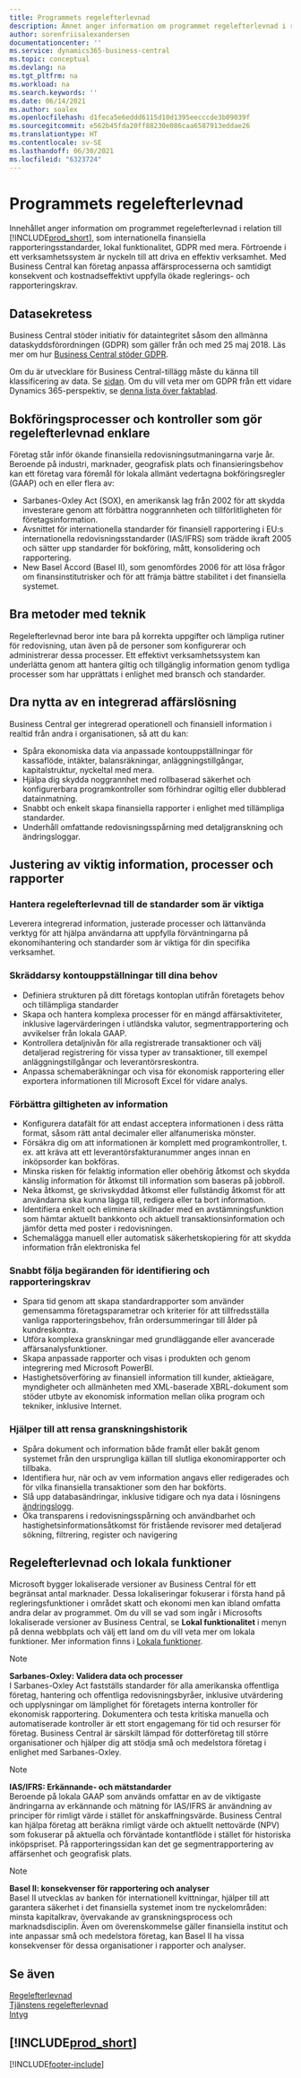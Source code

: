 ```yaml
---
title: Programmets regelefterlevnad
description: Ämnet anger information om programmet regelefterlevnad i relation till Business Central , som internationella finansiella rapporteringsstandarder, lokal funktionalitet, GDPR.
author: sorenfriisalexandersen
documentationcenter: ''
ms.service: dynamics365-business-central
ms.topic: conceptual
ms.devlang: na
ms.tgt_pltfrm: na
ms.workload: na
ms.search.keywords: ''
ms.date: 06/14/2021
ms.author: soalex
ms.openlocfilehash: d1feca5e6eddd6115d10d1395eecccde3b09039f
ms.sourcegitcommit: e562b45fda20ff88230e086caa6587913eddae26
ms.translationtype: HT
ms.contentlocale: sv-SE
ms.lasthandoff: 06/30/2021
ms.locfileid: "6323724"
---
```

# <a name="application-compliance"></a>Programmets regelefterlevnad

Innehållet anger information om programmet regelefterlevnad i relation till [!INCLUDE[prod_short](../includes/prod_short.md)], som internationella finansiella rapporteringsstandarder, lokal funktionalitet, GDPR med mera. Förtroende i ett verksamhetssystem är nyckeln till att driva en effektiv verksamhet. Med Business Central kan företag anpassa affärsprocesserna och samtidigt konsekvent och kostnadseffektivt uppfylla ökade reglerings- och rapporteringskrav.

## <a name="data-privacy"></a>Datasekretess

Business Central stöder initiativ för dataintegritet såsom den allmänna dataskyddsförordningen (GDPR) som gäller från och med 25 maj 2018. Läs mer om hur [Business Central stöder GDPR](../admin-responding-to-requests-about-personal-data.md).  

Om du är utvecklare för Business Central-tillägg måste du känna till klassificering av data. Se [sidan](/dynamics365/business-central/dev-itpro/developer/devenv-classifying-data).
Om du vill veta mer om GDPR från ett vidare Dynamics 365-perspektiv, se [denna lista över faktablad](/dynamics365/get-started/gdpr/).

## <a name="accounting-processes-and-controls-to-aid-compliance"></a>Bokföringsprocesser och kontroller som gör regelefterlevnad enklare

Företag står inför ökande finansiella redovisningsutmaningarna varje år. Beroende på industri, marknader, geografisk plats och finansieringsbehov kan ett företag vara föremål för lokala allmänt vedertagna bokföringsregler (GAAP) och en eller flera av:

- Sarbanes-Oxley Act (SOX), en amerikansk lag från 2002 för att skydda investerare genom att förbättra noggrannheten och tillförlitligheten för företagsinformation.
- Avsnittet för internationella standarder för finansiell rapportering i EU:s internationella redovisningsstandarder (IAS/IFRS) som trädde ikraft 2005 och sätter upp standarder för bokföring, mått, konsolidering och rapportering.
- New Basel Accord (Basel II), som genomfördes 2006 för att lösa frågor om finansinstitutrisker och för att främja bättre stabilitet i det finansiella systemet.

## <a name="good-practices-with-technology"></a>Bra metoder med teknik

Regelefterlevnad beror inte bara på korrekta uppgifter och lämpliga rutiner för redovisning, utan även på de personer som konfigurerar och administrerar dessa processer. Ett effektivt verksamhetssystem kan underlätta genom att hantera giltig och tillgänglig information genom tydliga processer som har upprättats i enlighet med bransch och standarder.

## <a name="realize-the-benefits-of-an-integrated-business-management-solution"></a>Dra nytta av en integrerad affärslösning

Business Central ger integrerad operationell och finansiell information i realtid från andra i organisationen, så att du kan:

- Spåra ekonomiska data via anpassade kontouppställningar för kassaflöde, intäkter, balansräkningar, anläggningstillgångar, kapitalstruktur, nyckeltal med mera.
- Hjälpa dig skydda noggrannhet med rollbaserad säkerhet och konfigurerbara programkontroller som förhindrar ogiltig eller dubblerad datainmatning.
- Snabbt och enkelt skapa finansiella rapporter i enlighet med tillämpliga standarder.
- Underhåll omfattande redovisningsspårning med detaljgranskning och ändringsloggar.

## <a name="gain-control-of-critical-information-processes-and-reports"></a>Justering av viktig information, processer och rapporter

### <a name="manage-compliance-to-the-standards-that-matter"></a>Hantera regelefterlevnad till de standarder som är viktiga

Leverera integrerad information, justerade processer och lättanvända verktyg för att hjälpa användarna att uppfylla förväntningarna på ekonomihantering och standarder som är viktiga för din specifika verksamhet.

### <a name="tailor-account-schedules-to-your-needs"></a>Skräddarsy kontouppställningar till dina behov

- Definiera strukturen på ditt företags kontoplan utifrån företagets behov och tillämpliga standarder
- Skapa och hantera komplexa processer för en mängd affärsaktiviteter, inklusive lagervärderingen i utländska valutor, segmentrapportering och avvikelser från lokala GAAP.
- Kontrollera detaljnivån för alla registrerade transaktioner och välj detaljerad registrering för vissa typer av transaktioner, till exempel anläggningstillgångar och leverantörsreskontra.
- Anpassa schemaberäkningar och visa för ekonomisk rapportering eller exportera informationen till Microsoft Excel för vidare analys.

### <a name="improve-information-validity"></a>Förbättra giltigheten av information

- Konfigurera datafält för att endast acceptera informationen i dess rätta format, såsom rätt antal decimaler eller alfanumeriska mönster.
- Försäkra dig om att informationen är komplett med programkontroller, t. ex. att kräva att ett leverantörsfakturanummer anges innan en inköpsorder kan bokföras.
- Minska risken för felaktig information eller obehörig åtkomst och skydda känslig information för åtkomst till information som baseras på jobbroll.
- Neka åtkomst, ge skrivskyddad åtkomst eller fullständig åtkomst för att användarna ska kunna lägga till, redigera eller ta bort information.
- Identifiera enkelt och eliminera skillnader med en avstämningsfunktion som hämtar aktuellt bankkonto och aktuell transaktionsinformation och jämför detta med poster i redovisningen.
- Schemalägga manuell eller automatisk säkerhetskopiering för att skydda information från elektroniska fel

### <a name="comply-quickly-with-discovery-requests-and-reporting-demands"></a>Snabbt följa begäranden för identifiering och rapporteringskrav

- Spara tid genom att skapa standardrapporter som använder gemensamma företagsparametrar och kriterier för att tillfredsställa vanliga rapporteringsbehov, från ordersummeringar till ålder på kundreskontra.
- Utföra komplexa granskningar med grundläggande eller avancerade affärsanalysfunktioner.
- Skapa anpassade rapporter och visas i produkten och genom integrering med Microsoft PowerBI.
- Hastighetsöverföring av finansiell information till kunder, aktieägare, myndigheter och allmänheten med XML-baserade XBRL-dokument som stöder utbyte av ekonomisk information mellan olika program och tekniker, inklusive Internet.

### <a name="help-ensure-clear-audit-trails"></a>Hjälper till att rensa granskningshistorik

- Spåra dokument och information både framåt eller bakåt genom systemet från den ursprungliga källan till slutliga ekonomirapporter och tillbaka.
- Identifiera hur, när och av vem information angavs eller redigerades och för vilka finansiella transaktioner som den har bokförts.
- Slå upp databasändringar, inklusive tidigare och nya data i lösningens [ändringslogg](../across-log-changes.md).
- Öka transparens i redovisningsspårning och användbarhet och hastighetsinformationsåtkomst för fristående revisorer med detaljerad sökning, filtrering, register och navigering

## <a name="compliance-and-local-functionality"></a>Regelefterlevnad och lokala funktioner

Microsoft bygger lokaliserade versioner av Business Central för ett begränsat antal marknader. Dessa lokaliseringar fokuserar i första hand på regleringsfunktioner i området skatt och ekonomi men kan ibland omfatta andra delar av programmet. Om du vill se vad som ingår i Microsofts lokaliserade versioner av Business Central, se **Lokal funktionalitet** i menyn på denna webbplats och välj ett land om du vill veta mer om lokala funktioner. Mer information finns i [Lokala funktioner](../about-localization.md).  

> [!NOTE]  
> **Sarbanes-Oxley: Validera data och processer**  
> I Sarbanes-Oxley Act fastställs standarder för alla amerikanska offentliga företag, hantering och offentliga redovisningsbyråer, inklusive utvärdering och upplysningar om lämplighet för företagets interna kontroller för ekonomisk rapportering. Dokumentera och testa kritiska manuella och automatiserade kontroller är ett stort engagemang för tid och resurser för företag. Business Central är särskilt lämpad för dotterföretag till större organisationer och hjälper dig att stödja små och medelstora företag i enlighet med Sarbanes-Oxley.

> [!NOTE]  
> **IAS/IFRS: Erkännande- och mätstandarder**  
> Beroende på lokala GAAP som används omfattar en av de viktigaste ändringarna av erkännande och mätning för IAS/IFRS är användning av principer för rimligt värde i stället för anskaffningsvärde. Business Central kan hjälpa företag att beräkna rimligt värde och aktuellt nettovärde (NPV) som fokuserar på aktuella och förväntade kontantflöde i stället för historiska inköpspriset. På rapporteringssidan kan det ge segmentrapportering av affärsenhet och geografisk plats.

> [!NOTE]  
> **Basel II: konsekvenser för rapportering och analyser**  
> Basel II utvecklas av banken för internationell kvittningar, hjälper till att garantera säkerhet i det finansiella systemet inom tre nyckelområden: minsta kapitalkrav, övervakande av granskningsprocess och marknadsdisciplin. Även om överenskommelse gäller finansiella institut och inte anpassar små och medelstora företag, kan Basel II ha vissa konsekvenser för dessa organisationer i rapporter och analyser.

## <a name="see-also"></a>Se även

[Regelefterlevnad](compliance-overview.md)  
[Tjänstens regelefterlevnad](compliance-service-compliance.md)  
[Intyg](compliance-certifications.md)  

 ## [!INCLUDE[prod_short](../includes/free_trial_md.md)]  
 


[!INCLUDE[footer-include](../includes/footer-banner.md)]
